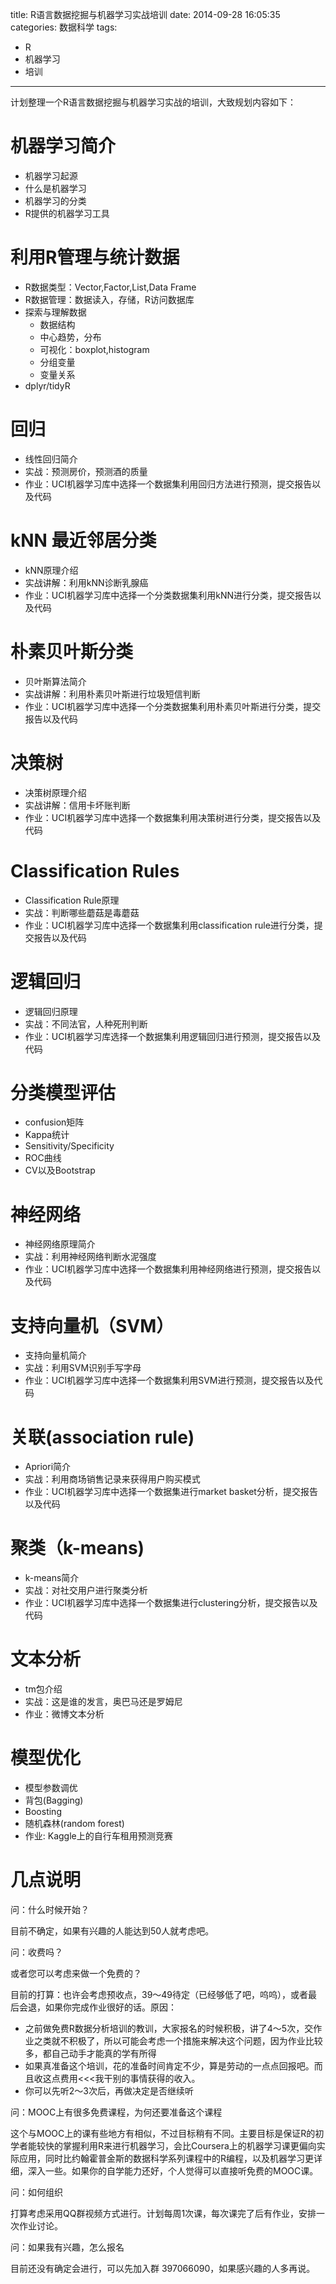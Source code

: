 title: R语言数据挖掘与机器学习实战培训
date: 2014-09-28 16:05:35
categories: 数据科学
tags: 
  - R
  - 机器学习
  - 培训
---

计划整理一个R语言数据挖掘与机器学习实战的培训，大致规划内容如下：

# 机器学习简介

+ 机器学习起源
+ 什么是机器学习
+ 机器学习的分类
+ R提供的机器学习工具

# 利用R管理与统计数据

+ R数据类型：Vector,Factor,List,Data Frame
+ R数据管理：数据读入，存储，R访问数据库
+ 探索与理解数据
	+ 数据结构
	+ 中心趋势，分布
	+ 可视化：boxplot,histogram
	+ 分组变量
	+ 变量关系
+ dplyr/tidyR

# 回归

+ 线性回归简介
+ 实战：预测房价，预测酒的质量
+ 作业：UCI机器学习库中选择一个数据集利用回归方法进行预测，提交报告以及代码


# kNN 最近邻居分类

+ kNN原理介绍
+ 实战讲解：利用kNN诊断乳腺癌
+ 作业：UCI机器学习库中选择一个分类数据集利用kNN进行分类，提交报告以及代码

# 朴素贝叶斯分类

+ 贝叶斯算法简介
+ 实战讲解：利用朴素贝叶斯进行垃圾短信判断
+ 作业：UCI机器学习库中选择一个分类数据集利用朴素贝叶斯进行分类，提交报告以及代码

# 决策树

+ 决策树原理介绍
+ 实战讲解：信用卡坏账判断
+ 作业：UCI机器学习库中选择一个数据集利用决策树进行分类，提交报告以及代码

# Classification Rules

+ Classification Rule原理
+ 实战：判断哪些蘑菇是毒蘑菇
+ 作业：UCI机器学习库中选择一个数据集利用classification rule进行分类，提交报告以及代码

# 逻辑回归

+ 逻辑回归原理
+ 实战：不同法官，人种死刑判断
+ 作业：UCI机器学习库选择一个数据集利用逻辑回归进行预测，提交报告以及代码


# 分类模型评估

+ confusion矩阵
+ Kappa统计
+ Sensitivity/Specificity
+ ROC曲线
+ CV以及Bootstrap

# 神经网络

+ 神经网络原理简介
+ 实战：利用神经网络判断水泥强度
+ 作业：UCI机器学习库中选择一个数据集利用神经网络进行预测，提交报告以及代码

# 支持向量机（SVM）

+ 支持向量机简介
+ 实战：利用SVM识别手写字母
+ 作业：UCI机器学习库中选择一个数据集利用SVM进行预测，提交报告以及代码

# 关联(association rule)

+ Apriori简介
+ 实战：利用商场销售记录来获得用户购买模式
+ 作业：UCI机器学习库中选择一个数据集进行market basket分析，提交报告以及代码

# 聚类（k-means)

+ k-means简介
+ 实战：对社交用户进行聚类分析
+ 作业：UCI机器学习库中选择一个数据集进行clustering分析，提交报告以及代码

# 文本分析

+ tm包介绍
+ 实战：这是谁的发言，奥巴马还是罗姆尼
+ 作业：微博文本分析

# 模型优化

+ 模型参数调优
+ 背包(Bagging)
+ Boosting
+ 随机森林(random forest)
+ 作业: Kaggle上的自行车租用预测竞赛


# 几点说明

问：什么时候开始？  

目前不确定，如果有兴趣的人能达到50人就考虑吧。  

问：收费吗？

或者您可以考虑来做一个免费的？

目前的打算：也许会考虑预收点，39～49待定（已经够低了吧，呜呜），或者最后会退，如果你完成作业很好的话。原因：

+ 之前做免费R数据分析培训的教训，大家报名的时候积极，讲了4～5次，交作业之类就不积极了，所以可能会考虑一个措施来解决这个问题，因为作业比较多，都自己动手才能真的学有所得
+ 如果真准备这个培训，花的准备时间肯定不少，算是劳动的一点点回报吧。而且收这点费用<<<我干别的事情获得的收入。
+ 你可以先听2～3次后，再做决定是否继续听

问：MOOC上有很多免费课程，为何还要准备这个课程

这个与MOOC上的课有些地方有相似，不过目标稍有不同。主要目标是保证R的初学者能较快的掌握利用R来进行机器学习，会比Coursera上的机器学习课更偏向实际应用，同时比约翰霍普金斯的数据科学系列课程中的R编程，以及机器学习更详细，深入一些。如果你的自学能力还好，个人觉得可以直接听免费的MOOC课。

问：如何组织

打算考虑采用QQ群视频方式进行。计划每周1次课，每次课完了后有作业，安排一次作业讨论。

问：如果我有兴趣，怎么报名

目前还没有确定会进行，可以先加入群 397066090，如果感兴趣的人多再说。
